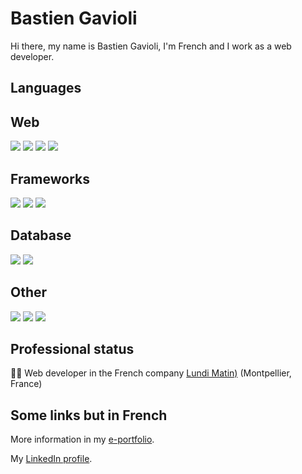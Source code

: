 # Bastien Gavioli

Hi there, my name is Bastien Gavioli, I'm French and I work as a web developer.

## Languages

## Web

![](https://img.shields.io/badge/HTML5-informationals?style=flat&logo=html5&color=E34F26&logoColor=fff)
![](https://img.shields.io/badge/CSS3-informationals?style=flat&logo=css3&color=1572B6&logoColor=fff)
![](https://img.shields.io/badge/JavaScript-informationals?style=flat&logo=javascript&color=C7B61A&logoColor=fff)
![](https://img.shields.io/badge/PHP-informationals?style=flat&logo=php&color=777BB4&logoColor=fff)

## Frameworks

![](https://img.shields.io/badge/Symfony-informationals?style=flat&logo=symfony&color=777BB4&logoColor=fff)
![](https://img.shields.io/badge/NodeJS-informationals?style=flat&logo=nodedotjs&color=393&logoColor=fff)
![](https://img.shields.io/badge/Vue3-informationals?style=flat&logo=vuedotjs&color=4fc08d&logoColor=fff)

## Database

![](https://img.shields.io/badge/Oracle_DBMS-informationals?style=flat&logo=oracle&color=F80000)
![](https://img.shields.io/badge/PHPMyAdmin-informationals?style=flat&logo=phpmyadmin&color=6C78AF&logoColor=FFF)

## Other

![](https://img.shields.io/badge/Java-informationals?style=flat&logo=Java&color=F80000&logoColor=fff)
![](https://img.shields.io/badge/%20-informationals?style=flat&logo=c&color=9DADBF&logoColor=fff)
![](https://img.shields.io/badge/Python-informationals?style=flat&logo=python&color=007396&logoColor=fff)

## Professional status
👨‍💻 Web developer in the French company [Lundi Matin)](https://www.lundimatin.fr/) (Montpellier, France)

## Some links but in French
More information in my [e-portfolio](https://bastiengavioli.github.io/ePortfolio/).

My [LinkedIn profile](https://www.linkedin.com/in/bastien-gavioli/).

<!---
BastienGavioli/BastienGavioli is a ✨ special ✨ repository because its `README.md` (this file) appears on your GitHub profile.
You can click the Preview link to take a look at your changes.
--->
